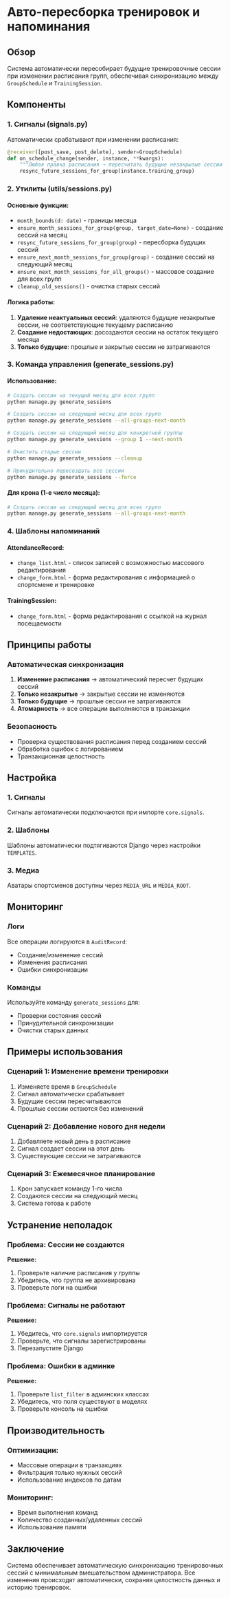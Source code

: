 # Авто-пересборка тренировок и напоминания

## Обзор

Система автоматически пересобирает будущие тренировочные сессии при изменении расписания групп, обеспечивая синхронизацию между `GroupSchedule` и `TrainingSession`.

## Компоненты

### 1. Сигналы (signals.py)

Автоматически срабатывают при изменении расписания:

```python
@receiver([post_save, post_delete], sender=GroupSchedule)
def on_schedule_change(sender, instance, **kwargs):
    """Любая правка расписания → пересчитать будущие незакрытые сессии этой группы"""
    resync_future_sessions_for_group(instance.training_group)
```

### 2. Утилиты (utils/sessions.py)

#### Основные функции:

- `month_bounds(d: date)` - границы месяца
- `ensure_month_sessions_for_group(group, target_date=None)` - создание сессий на месяц
- `resync_future_sessions_for_group(group)` - пересборка будущих сессий
- `ensure_next_month_sessions_for_group(group)` - создание сессий на следующий месяц
- `ensure_next_month_sessions_for_all_groups()` - массовое создание для всех групп
- `cleanup_old_sessions()` - очистка старых сессий

#### Логика работы:

1. **Удаление неактуальных сессий**: удаляются будущие незакрытые сессии, не соответствующие текущему расписанию
2. **Создание недостающих**: досоздаются сессии на остаток текущего месяца
3. **Только будущие**: прошлые и закрытые сессии не затрагиваются

### 3. Команда управления (generate_sessions.py)

#### Использование:

```bash
# Создать сессии на текущий месяц для всех групп
python manage.py generate_sessions

# Создать сессии на следующий месяц для всех групп
python manage.py generate_sessions --all-groups-next-month

# Создать сессии на следующий месяц для конкретной группы
python manage.py generate_sessions --group 1 --next-month

# Очистить старые сессии
python manage.py generate_sessions --cleanup

# Принудительно пересоздать все сессии
python manage.py generate_sessions --force
```

#### Для крона (1-е число месяца):

```bash
# Создать сессии на следующий месяц для всех групп
python manage.py generate_sessions --all-groups-next-month
```

### 4. Шаблоны напоминаний

#### AttendanceRecord:
- `change_list.html` - список записей с возможностью массового редактирования
- `change_form.html` - форма редактирования с информацией о спортсмене и тренировке

#### TrainingSession:
- `change_form.html` - форма редактирования с ссылкой на журнал посещаемости

## Принципы работы

### Автоматическая синхронизация

1. **Изменение расписания** → автоматический пересчет будущих сессий
2. **Только незакрытые** → закрытые сессии не изменяются
3. **Только будущие** → прошлые сессии не затрагиваются
4. **Атомарность** → все операции выполняются в транзакции

### Безопасность

- Проверка существования расписания перед созданием сессий
- Обработка ошибок с логированием
- Транзакционная целостность

## Настройка

### 1. Сигналы

Сигналы автоматически подключаются при импорте `core.signals`.

### 2. Шаблоны

Шаблоны автоматически подтягиваются Django через настройки `TEMPLATES`.

### 3. Медиа

Аватары спортсменов доступны через `MEDIA_URL` и `MEDIA_ROOT`.

## Мониторинг

### Логи

Все операции логируются в `AuditRecord`:
- Создание/изменение сессий
- Изменения расписания
- Ошибки синхронизации

### Команды

Используйте команду `generate_sessions` для:
- Проверки состояния сессий
- Принудительной синхронизации
- Очистки старых данных

## Примеры использования

### Сценарий 1: Изменение времени тренировки

1. Изменяете время в `GroupSchedule`
2. Сигнал автоматически срабатывает
3. Будущие сессии пересчитываются
4. Прошлые сессии остаются без изменений

### Сценарий 2: Добавление нового дня недели

1. Добавляете новый день в расписание
2. Сигнал создает сессии на этот день
3. Существующие сессии не затрагиваются

### Сценарий 3: Ежемесячное планирование

1. Крон запускает команду 1-го числа
2. Создаются сессии на следующий месяц
3. Система готова к работе

## Устранение неполадок

### Проблема: Сессии не создаются

**Решение:**
1. Проверьте наличие расписания у группы
2. Убедитесь, что группа не архивирована
3. Проверьте логи на ошибки

### Проблема: Сигналы не работают

**Решение:**
1. Убедитесь, что `core.signals` импортируется
2. Проверьте, что сигналы зарегистрированы
3. Перезапустите Django

### Проблема: Ошибки в админке

**Решение:**
1. Проверьте `list_filter` в админских классах
2. Убедитесь, что поля существуют в моделях
3. Проверьте консоль на ошибки

## Производительность

### Оптимизации:

- Массовые операции в транзакциях
- Фильтрация только нужных сессий
- Использование индексов по датам

### Мониторинг:

- Время выполнения команд
- Количество созданных/удаленных сессий
- Использование памяти

## Заключение

Система обеспечивает автоматическую синхронизацию тренировочных сессий с минимальным вмешательством администратора. Все изменения происходят автоматически, сохраняя целостность данных и историю тренировок.
